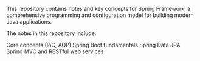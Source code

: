 This repository contains notes and key concepts for Spring Framework, a comprehensive programming and configuration model for building modern Java applications.

The notes in this repository include:

Core concepts (IoC, AOP)
Spring Boot fundamentals
Spring Data JPA
Spring MVC and RESTful web services
